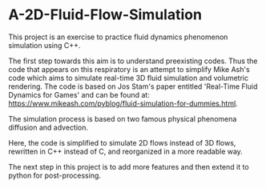 # A-2D-Fluid-Flow-Simulation

This project is an exercise to practice fluid dynamics phenomenon simulation using C++.

The first step towards this aim is to understand preexisting codes. Thus the code that appears on this respiratory is an attempt to simplify Mike Ash's code which aims to simulate real-time 3D fluid simulation and volumetric rendering. The code is based on Jos Stam's paper entitled 'Real-Time Fluid Dynamics for Games' and can be found at: https://www.mikeash.com/pyblog/fluid-simulation-for-dummies.html. 


The simulation process is based on two famous physical phenomena diffusion and advection. 


Here, the code is simplified to simulate 2D flows instead of 3D flows, rewritten in C++ instead of C, and reorganized in a more readable way.

The next step in this project is to add more features and then extend it to python for post-processing.
